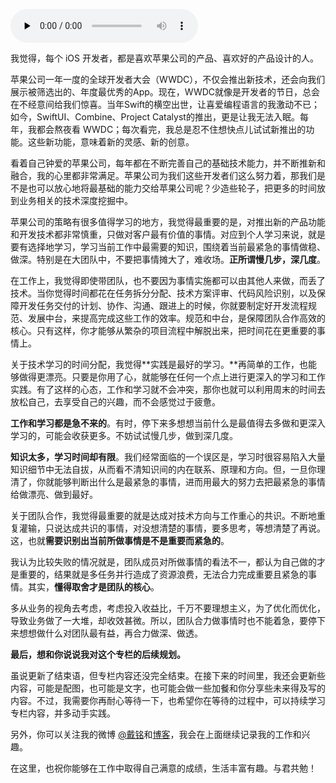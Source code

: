 <audio id="audio" title="结束语 | 慢几步，深几度" controls="" preload="none"><source id="mp3" src="https://static001.geekbang.org/resource/audio/69/9d/69cbf7e868eb49efb9f4f16a0546449d.mp3"></audio>

我觉得，每个 iOS 开发者，都是喜欢苹果公司的产品、喜欢好的产品设计的人。

苹果公司一年一度的全球开发者大会（WWDC），不仅会推出新技术，还会向我们展示被筛选出的、年度最优秀的App。现在，WWDC就像是开发者的节日，总会在不经意间给我们惊喜。当年Swift的横空出世，让喜爱编程语言的我激动不已；如今，SwiftUI、Combine、Project Catalyst的推出，更是让我无法入眠。每年，我都会熬夜看 WWDC；每次看完，我总是忍不住想快点儿试试新推出的功能。这些新功能，意味着新的灵感、新的创意。

看着自己钟爱的苹果公司，每年都在不断完善自己的基础技术能力，并不断推新和融合，我的心里都非常满足。苹果公司为我们这些开发者们这么努力着，那我们是不是也可以放心地将最基础的能力交给苹果公司呢？少造些轮子，把更多的时间放到业务相关的技术深度挖掘中。

苹果公司的策略有很多值得学习的地方，我觉得最重要的是，对推出新的产品功能和开发技术都非常慎重，只做对客户最有价值的事情。对应到个人学习来说，就是要有选择地学习，学习当前工作中最需要的知识，围绕着当前最紧急的事情做稳、做深。特别是在大团队中，不要把事情摊大了，难收场。**正所谓慢几步，深几度**。

在工作上，我觉得即使带团队，也不要因为事情实施都可以由其他人来做，而丢了技术。当你觉得时间都花在任务拆分分配、技术方案评审、代码风险识别，以及保障开发任务交付的计划、协作、沟通、跟进上的时候，你就要制定好开发流程规范、发展中台，来提高完成这些工作的效率。规范和中台，是保障团队合作高效的核心。只有这样，你才能够从繁杂的项目流程中解脱出来，把时间花在更重要的事情上。

关于技术学习的时间分配，我觉得**实践是最好的学习。**再简单的工作，也能够做得更漂亮。只要是你用了心，就能够在任何一个点上进行更深入的学习和工作实践。有了这样的心态，工作和学习就不会冲突，那你也就可以利用周末的时间去放松自己，去享受自己的兴趣，而不会感觉过于疲惫。

**工作和学习都是急不来的**。有时，停下来多想想当前什么是最值得去多做和更深入学习的，可能会收获更多。不妨试试慢几步，做到深几度。

**知识太多，学习时间却有限**。我们经常面临的一个误区是，学习时很容易陷入大量知识细节中无法自拔，从而看不清知识间的内在联系、原理和方向。但，一旦你理清了，你就能够判断出什么是最紧急的事情，进而用最大的努力去把最紧急的事情给做漂亮、做到最好。

关于团队合作，我觉得最重要的就是达成对技术方向与工作重心的共识。不断地重复灌输，只说达成共识的事情，对没想清楚的事情，要多思考，等想清楚了再说。这，也就**需要识别出当前所做事情是不是重要而紧急的**。

我认为比较失败的情况就是，团队成员对所做事情的看法不一，都认为自己做的才是重要的，结果就是多任务并行造成了资源浪费，无法合力完成重要且紧急的事情。其实，**懂得取舍才是团队的核心**。

多从业务的视角去考虑，考虑投入收益比，千万不要理想主义，为了优化而优化，导致业务做了一大堆，却收效甚微。所以，团队合力做事情时也不能着急，要停下来想想做什么对团队最有益，再合力做深、做透。

**最后，想和你说说我对这个专栏的后续规划。**

虽说更新了结束语，但专栏内容还没完全结束。在接下来的时间里，我还会更新些内容，可能是配图，也可能是文字，也可能会做一些加餐和你分享些未来得及写的内容。不过，我需要你再耐心等待一下，也希望你在等待的过程中，可以持续学习专栏内容，并多动手实践。

另外，你可以关注我的微博 [@戴铭](https://weibo.com/allstarming?sudaref=shimo.im&amp;display=0&amp;retcode=6102)和[博客](https://ming1016.github.io/)，我会在上面继续记录我的工作和兴趣。

在这里，也祝你能够在工作中取得自己满意的成绩，生活丰富有趣。与君共勉！

[<img src="https://static001.geekbang.org/resource/image/df/ff/df589ce74d7ea90b3046f5021eea2cff.jpg" alt="">](https://jinshuju.net/f/YPq9NN)
